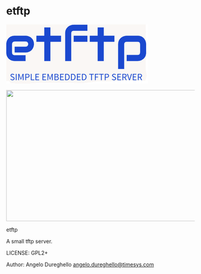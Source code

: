 # etftp

![](etftp.png)

<img src="https://gitlab.com/spectrum70/etftp/-/master/etftp.png" align="center" height="350" width="600"/>


etftp

A small tftp server.

LICENSE: GPL2+

Author: Angelo Dureghello <angelo.dureghello@timesys.com>

